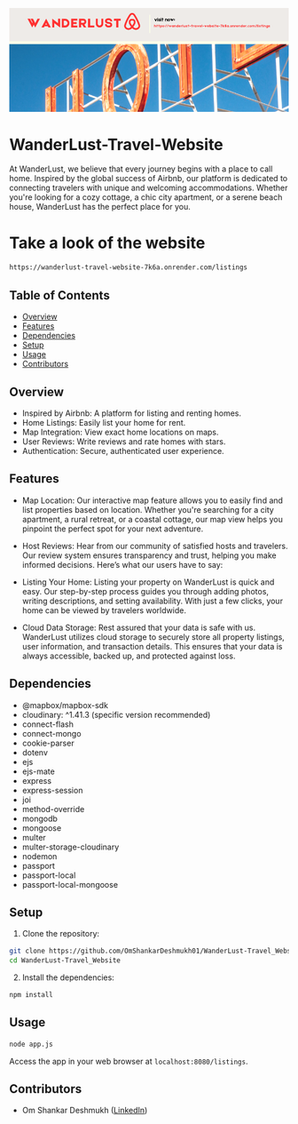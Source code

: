![Example Image](images/WanderLust.png)

# WanderLust-Travel-Website

At WanderLust, we believe that every journey begins with a place to call home. Inspired by the global success of Airbnb, our platform is dedicated to connecting travelers with unique and welcoming accommodations. Whether you're looking for a cozy cottage, a chic city apartment, or a serene beach house, WanderLust has the perfect place for you.


# Take a look of the website 

```bash
https://wanderlust-travel-website-7k6a.onrender.com/listings
```


## Table of Contents

- [Overview](#Overview)
- [Features](#features)
- [Dependencies](#dependencies)
- [Setup](#setup)
- [Usage](#usage)
- [Contributors](#contributors)


## Overview

- Inspired by Airbnb: A platform for listing and renting homes.
- Home Listings: Easily list your home for rent.
- Map Integration: View exact home locations on maps.
- User Reviews: Write reviews and rate homes with stars.
- Authentication: Secure, authenticated user experience.


## Features

- Map Location: Our interactive map feature allows you to easily find and list properties based on location. Whether you're searching for a city apartment, a rural retreat, or a coastal cottage, our map view helps you pinpoint the perfect spot for your next adventure.

- Host Reviews: Hear from our community of satisfied hosts and travelers. Our review system ensures transparency and trust, helping you make informed decisions. Here’s what our users have to say:

- Listing Your Home: Listing your property on WanderLust is quick and easy. Our step-by-step process guides you through adding photos, writing descriptions, and setting availability. With just a few clicks, your home can be viewed by travelers worldwide.

- Cloud Data Storage: Rest assured that your data is safe with us. WanderLust utilizes cloud storage to securely store all property listings, user information, and transaction details. This ensures that your data is always accessible, backed up, and protected against loss.


## Dependencies

- @mapbox/mapbox-sdk
- cloudinary: ^1.41.3 (specific version recommended)
- connect-flash
- connect-mongo
- cookie-parser
- dotenv
- ejs
- ejs-mate
- express
- express-session
- joi
- method-override
- mongodb
- mongoose
- multer
- multer-storage-cloudinary
- nodemon
- passport
- passport-local
- passport-local-mongoose


## Setup

1. Clone the repository:

```bash
git clone https://github.com/OmShankarDeshmukh01/WanderLust-Travel_Website.git
cd WanderLust-Travel_Website
```

2. Install the dependencies:

```bash
npm install
```


## Usage

```bash
node app.js
```

Access the app in your web browser at `localhost:8080/listings`.


## Contributors

- Om Shankar Deshmukh ([LinkedIn](https://www.linkedin.com/in/om-shankar-deshmukh-7431b9245/))
